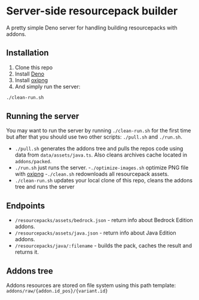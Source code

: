# Server-side resourcepack builder

A pretty simple Deno server for handling building resourcepacks with addons.

## Installation

1. Clone this repo
2. Install [Deno](https://deno.land/#installation)
3. Install [oxipng][oxipng]
4. And simply run the server:

```bash
./clean-run.sh
```

## Running the server

You may want to run the server by running `./clean-run.sh` for the first time but after that you should use two other scripts: `./pull.sh` and `./run.sh`.

- `./pull.sh` generates the addons tree and pulls the repos code using data from `data/assets/java.ts`. Also cleans archives cache located in `addons/packed`.
- `./run.sh` just runs the server. -`./optimize-images.sh` optimize PNG file with [oxipng][oxipng] -`./clean.sh` redownloads all resourcepack assets.
- `./clean-run.sh` updates your local clone of this repo, cleans the addons tree and runs the server

## Endpoints

- `/resourcepacks/assets/bedrock.json` - return info about Bedrock Edition addons.
- `/resourcepacks/assets/java.json` - return info about Java Edition addons.
- `/resourcepacks/java/:filename` - builds the pack, caches the result and returns it.

## Addons tree

Addons resources are stored on file system using this path template: `addons/raw/{addon.id_pos}/{variant.id}`

[oxipng]: https://github.com/shssoichiro/oxipng
